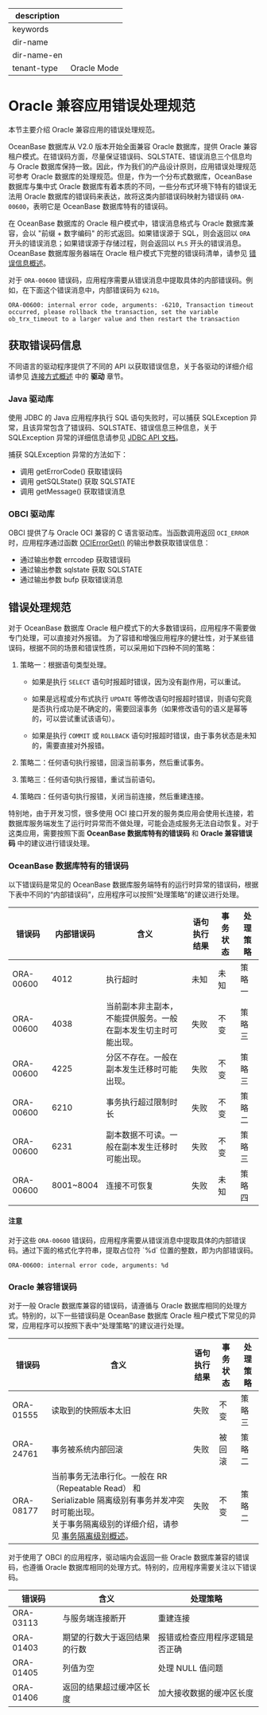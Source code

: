 |description||
|---|---|
|keywords||
|dir-name||
|dir-name-en||
|tenant-type|Oracle Mode|

# Oracle 兼容应用错误处理规范

本节主要介绍 Oracle 兼容应用的错误处理规范。

OceanBase 数据库从 V2.0 版本开始全面兼容 Oracle 数据库，提供 Oracle 兼容租户模式。在错误码方面，尽量保证错误码、SQLSTATE、错误消息三个信息均与 Oracle 数据库保持一致。因此，作为我们的产品设计原则，应用错误处理规范可参考 Oracle 数据库的处理规范。但是，作为一个分布式数据库，OceanBase 数据库与集中式 Oracle 数据库有着本质的不同，一些分布式环境下特有的错误无法用 Oracle 数据库的错误码来表达，故将这类内部错误码映射为错误码 `ORA-00600`，表明它是 OceanBase 数据库特有的错误码。

在 OceanBase 数据库的 Oracle 租户模式中，错误消息格式与 Oracle 数据库兼容，会以 "前缀 + 数字编码" 的形式返回。如果错误源于 SQL，则会返回以 `ORA` 开头的错误消息；如果错误源于存储过程，则会返回以 `PLS` 开头的错误消息。OceanBase 数据库服务器端在 Oracle 租户模式下完整的错误码清单，请参见 [错误信息概述](../../../../700.reference/900.error-code/700.error-code-of-oracle-mode/100.use-error-information-of-oracle-mode.md)。

对于 `ORA-00600` 错误码，应用程序需要从错误消息中提取具体的内部错误码。例如，在下面这个错误消息中，内部错误码为 `6210`。

```shell
ORA-00600: internal error code, arguments: -6210, Transaction timeout occurred, please rollback the transaction, set the variable ob_trx_timeout to a larger value and then restart the transaction
```

## 获取错误码信息

不同语言的驱动程序提供了不同的 API 以获取错误信息，关于各驱动的详细介绍请参见 [连接方式概述](../../100.connect-to-oceanbase-database-of-oracle-mode/100.connection-methods-overview-of-oracle-mode.md) 中的 **驱动** 章节。

### Java 驱动库

使用 JDBC 的 Java 应用程序执行 SQL 语句失败时，可以捕获 SQLException 异常，且该异常包含了错误码、SQLSTATE、错误信息三种信息，关于 SQLException 异常的详细信息请参见 [JDBC API 文档](https://docs.oracle.com/javase/1.5.0/docs/api/java/sql/SQLException.html)。

捕获 SQLException 异常的方法如下：

* 调用 getErrorCode() 获取错误码
* 调用 getSQLState() 获取 SQLSTATE
* 调用 getMessage() 获取错误消息

### OBCI 驱动库

OBCI 提供了与 Oracle OCI 兼容的 C 语言驱动库。当函数调用返回 `OCI_ERROR` 时，应用程序通过函数 [OCIErrorGet()](https://docs.oracle.com/cd/B12037_01/appdev.101/b10779/oci16ms9.htm) 的输出参数获取错误信息：

* 通过输出参数 errcodep 获取错误码
* 通过输出参数 sqlstate 获取 SQLSTATE
* 通过输出参数 bufp 获取错误消息

## 错误处理规范

对于 OceanBase 数据库 Oracle 租户模式下的大多数错误码，应用程序不需要做专门处理，可以直接对外报错。 为了容错和增强应用程序的健壮性，对于某些错误码，根据不同的场景和错误性质，可以采用如下四种不同的策略：

1. 策略一：根据语句类型处理。

   * 如果是执行 `SELECT` 语句时报超时错误，因为没有副作用，可以重试。

   * 如果是远程或分布式执行 `UPDATE` 等修改语句时报超时错误，则语句究竟是否执行成功是不确定的，需要回滚事务（如果修改语句的语义是幂等的，可以尝试重试该语句）。

   * 如果是执行 `COMMIT` 或 `ROLLBACK` 语句时报超时错误，由于事务状态是未知的，需要直接对外报错。

2. 策略二：任何语句执行报错，回滚当前事务，然后重试事务。

3. 策略三：任何语句执行报错，重试当前语句。

4. 策略四：任何语句执行报错，关闭当前连接，然后重建连接。

特别地，由于开发习惯，很多使用 OCI 接口开发的服务类应用会使用长连接，若数据库服务端发生了运行时异常而不做处理，可能会造成服务无法自动恢复。对于这类应用，需要按照下面 **OceanBase 数据库特有的错误码** 和 **Oracle 兼容错误码** 中的建议进行错误处理。

### OceanBase 数据库特有的错误码

以下错误码是常见的 OceanBase 数据库服务端特有的运行时异常的错误码，根据下表中不同的“内部错误码”，应用程序可以按照“处理策略”的建议进行处理。

| 错误码     | 内部错误码 | 含义                | 语句执行结果   | 事务状态 | 处理策略     |
|-----------|------------|--------------------|---------------|---------|--------------|
| ORA-00600 | 4012       | 执行超时            | 未知          |  未知    | 策略一       |
| ORA-00600 | 4038       | 当前副本非主副本，不能提供服务。一般在副本发生切主时可能出现。| 失败 | 不变 | 策略三 |
| ORA-00600 | 4225       | 分区不存在。一般在副本发生迁移时可能出现。| 失败  | 不变  |  策略三 |
| ORA-00600 | 6210       | 事务执行超过限制时长 | 失败          | 不变     | 策略二        |
| ORA-00600 | 6231       | 副本数据不可读。一般在副本发生迁移时可能出现。| 失败 | 不变 | 策略三 |
| ORA-00600 | 8001~8004  | 连接不可恢复         | 失败          | 未知     | 策略四       |

<main id="notice" type='notice'>
<h4>注意</h4>
<p>对于这些 <code>ORA-00600</code> 错误码，应用程序需要从错误消息中提取具体的内部错误码。通过下面的格式化字符串，提取占位符 `%d` 位置的整数，即为内部错误码。</p>
</main>

```shell
ORA-00600: internal error code, arguments: %d
```

### Oracle 兼容错误码

对于一般 Oracle 数据库兼容的错误码，请遵循与 Oracle 数据库相同的处理方式。特别的，以下一些错误码是 OceanBase 数据库 Oracle 租户模式下常见的异常，应用程序可以按照下表中“处理策略”的建议进行处理。

| 错误码     | 含义                              | 语句执行结果 | 事务状态  | 处理策略 |
|-----------|-----------------------------------|-------------|----------|---------|
| ORA-01555 | 读取到的快照版本太旧                | 失败        | 不变     | 策略三   |
| ORA-24761 | 事务被系统内部回滚                  | 失败        | 被回滚   | 策略二   |
| ORA-08177 | 当前事务无法串行化。一般在 RR（Repeatable Read） 和 Serializable 隔离级别有事务并发冲突时可能出现。 </br> 关于事务隔离级别的详细介绍，请参见 [事务隔离级别概述](../../../../700.reference/100.oceanbase-database-concepts/800.transaction-management/200.transaction-concurrency-and-consistency/400.transaction-isolation-level/100.transaction-isolation-level-overview.md)。 | 失败 | 不变 | 策略二 |

对于使用了 OBCI 的应用程序，驱动端内会返回一些 Oracle 数据库兼容的错误码，也遵循 Oracle 数据库相同的处理方式。特别的，应用程序需要关注以下错误码。

| 错误码     |  含义                       |    处理策略                                |
|-----------|-----------------------------|-------------------------------------------|
| ORA-03113 | 与服务端连接断开             |   重建连接                                  |
| ORA-01403 | 期望的行数大于返回结果的行数  | 报错或检查应用程序逻辑是否正确                |
| ORA-01405 | 列值为空                    | 处理 NULL 值问题                           |
| ORA-01406 | 返回的结果超过缓冲区长度      | 加大接收数据的缓冲区长度                      |
